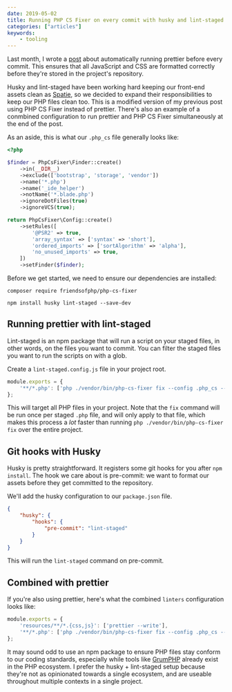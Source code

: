 ```yaml
---
date: 2019-05-02
title: Running PHP CS Fixer on every commit with husky and lint-staged
categories: ["articles"]
keywords:
    - tooling
---
```


Last month, I wrote a [post](https://sebastiandedeyne.com/keeping-your-assets-prettier-on-every-commit) about automatically running prettier before every commit. This ensures that all JavaScript and CSS are formatted correctly before they're stored in the project's repository.

Husky and lint-staged have been working hard keeping our front-end assets clean as [Spatie](https://spatie.be), so we decided to expand their responsibilities to keep our PHP files clean too. This is a modified version of my previous post using PHP CS Fixer instead of prettier. There's also an example of a conmbined configuration to run prettier and PHP CS Fixer simultaneously at the end of the post.

<!--more-->

As an aside, this is what our `.php_cs` file generally looks like:

```php
<?php

$finder = PhpCsFixer\Finder::create()
    ->in(__DIR__)
    ->exclude(['bootstrap', 'storage', 'vendor'])
    ->name('*.php')
    ->name('_ide_helper')
    ->notName('*.blade.php')
    ->ignoreDotFiles(true)
    ->ignoreVCS(true);

return PhpCsFixer\Config::create()
    ->setRules([
        '@PSR2' => true,
        'array_syntax' => ['syntax' => 'short'],
        'ordered_imports' => ['sortAlgorithm' => 'alpha'],
        'no_unused_imports' => true,
    ])
    ->setFinder($finder);
```

Before we get started, we need to ensure our dependencies are installed:

```
composer require friendsofphp/php-cs-fixer

npm install husky lint-staged --save-dev
```

## Running prettier with lint-staged

Lint-staged is an npm package that will run a script on your staged files, in other words, on the files you want to commit. You can filter the staged files you want to run the scripts on with a glob.

Create a `lint-staged.config.js` file in your project root.

```js
module.exports = {
    '**/*.php': ['php ./vendor/bin/php-cs-fixer fix --config .php_cs --allow-risky=yes'],
};
```

This will target all PHP files in your project. Note that the `fix` command will be run once per staged `.php` file, and will only apply to that file, which makes this process a _lot_ faster than running `php ./vendor/bin/php-cs-fixer fix` over the entire project.

## Git hooks with Husky

Husky is pretty straightforward. It registers some git hooks for you after `npm install`. The hook we care about is pre-commit: we want to format our assets before they get committed to the repository.

We'll add the husky configuration to our `package.json` file.

```json
{
    "husky": {
        "hooks": {
            "pre-commit": "lint-staged"
        }
    }
}
```

This will run the `lint-staged` command on pre-commit.

## Combined with prettier

If you're also using prettier, here's what the combined `linters` configuration looks like:

```js
module.exports = {
    'resources/**/*.{css,js}': ['prettier --write'],
    '**/*.php': ['php ./vendor/bin/php-cs-fixer fix --config .php_cs --allow-risky=yes'],
};
```

It may sound odd to use an npm package to ensure PHP files stay conform to our coding standards, especially while tools like [GrumPHP](https://github.com/phpro/grumphp) already exist in the PHP ecosystem. I prefer the husky + lint-staged setup because they're not as opinionated towards a single ecosystem, and are useable throughout multiple contexts in a single project.
